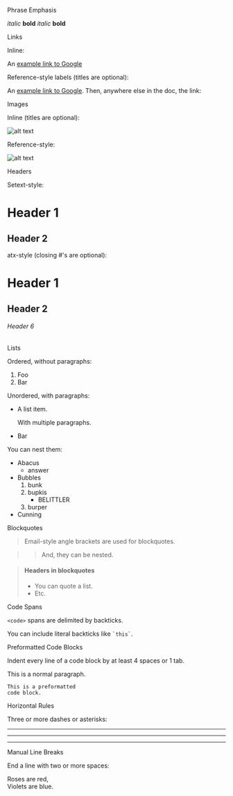 Phrase Emphasis

*italic*   **bold**
_italic_   __bold__

Links

Inline:

An [example link to Google](http://google.com/ "Title")

Reference-style labels (titles are optional):

An [example link to Google][id]. Then, anywhere else in the doc, the link:

  [id]: http://google.com/  "Title"

Images

Inline (titles are optional):

![alt text](http://www.google.com/intl/en_ALL/images/logo.gif "Title")

Reference-style:

![alt text][id]

[id]: http://www.google.com/intl/en_ALL/images/logo.gif "Title"

Headers

Setext-style:

Header 1
========

Header 2
--------

atx-style (closing #'s are optional):

# Header 1 #

## Header 2 ##

###### Header 6

Lists

Ordered, without paragraphs:

1.  Foo
2.  Bar

Unordered, with paragraphs:

*   A list item.

    With multiple paragraphs.

*   Bar

You can nest them:

*   Abacus
    * answer
*   Bubbles
    1.  bunk
    2.  bupkis
        * BELITTLER
    3. burper
*   Cunning

Blockquotes

> Email-style angle brackets
> are used for blockquotes.

> > And, they can be nested.

> #### Headers in blockquotes
> 
> * You can quote a list.
> * Etc.

Code Spans

`<code>` spans are delimited by backticks.

You can include literal backticks
like `` `this` ``.

Preformatted Code Blocks

Indent every line of a code block by at least 4 spaces or 1 tab.

This is a normal paragraph.

    This is a preformatted
    code block.

Horizontal Rules

Three or more dashes or asterisks:

---

* * *

- - - - 

Manual Line Breaks

End a line with two or more spaces:

Roses are red,  
Violets are blue.
